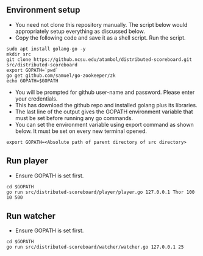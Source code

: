 ## Environment setup
* You need not clone this repository manually. The script below would appropriately setup everything as discussed below.
* Copy the following code and save it as a shell script. Run the script.
```
sudo apt install golang-go -y
mkdir src
git clone https://github.ncsu.edu/atambol/distributed-scoreboard.git src/distributed-scoreboard
export GOPATH=`pwd`
go get github.com/samuel/go-zookeeper/zk
echo GOPATH=$GOPATH
```
* You will be prompted for github user-name and password. Please enter your credentials.
* This has download the github repo and installed golang plus its libraries. 
* The last line of the output gives the GOPATH environment variable that must be set before running any go commands.
* You can set the environment variable using export command as shown below. It must be set on every new terminal opened.

```export GOPATH=<Absolute path of parent directory of src directory>```

## Run player
* Ensure GOPATH is set first.
```   
cd $GOPATH
go run src/distributed-scoreboard/player/player.go 127.0.0.1 Thor 100 10 500
```

## Run watcher
* Ensure GOPATH is set first.
```
cd $GOPATH
go run src/distributed-scoreboard/watcher/watcher.go 127.0.0.1 25
```
